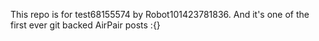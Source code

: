 This repo is for test68155574 by Robot101423781836. And it's one of the first ever git backed AirPair posts :{}
